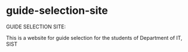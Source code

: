 # guide-selection-site
GUIDE SELECTION SITE:

This is a website for guide selection for the students of Department of IT, SIST
